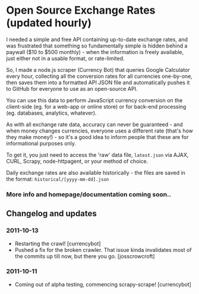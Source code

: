# Open Source Exchange Rates (updated hourly)

I needed a simple and free API containing up-to-date exchange rates, and was frustrated that something so fundamentally simple is hidden behind a paywall ($10 to $500 monthly) - when the information is freely available, just either not in a usable format, or rate-limited.

So, I made a node.js scraper (Currency Bot) that queries Google Calculator every hour, collecting all the conversion rates for all currencies one-by-one, then saves them into a formatted API JSON file and automatically pushes it to GitHub for everyone to use as an open-source API.

You can use this data to perform JavaScript currency conversion on the client-side (eg. for a web-app or online store) or for back-end processing (eg. databases, analytics, whatever).

As with all exchange rate data, accuracy can never be guaranteed - and when money changes currencies, everyone uses a different rate (that's how they make money!) - so it's a good idea to inform people that these are for informational purposes only.

To get it, you just need to access the 'raw' data file, `latest.json` via AJAX, CURL, Scrapy, node-httpagent, or your method of choice.

Daily exchange rates are also available historically - the files are saved in the format: `historical/[yyyy-mm-dd].json`

### More info and homepage/documentation coming soon..


## Changelog and updates

### 2011-10-13
* Restarting the crawl! [currencybot]
* Pushed a fix for the broken crawler. That issue kinda invalidates most of the commits up till now, but there you go. [josscrowcroft]

### 2011-10-11
* Coming out of alpha testing, commencing scrapy-scrape! [currencybot]